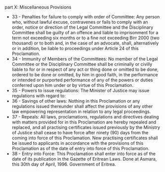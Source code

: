 part X: Miscellaneous Provisions

<ul>
			<li>33 - Penalties for failure to comply with order of Committee: Any person who, without lawful excuse, contravenes or fails to comply with an order, notice or direction of the Legal Committee and the Disciplinary Committee shall be guilty of an offence and liable to imprisonment for a term not exceeding six months or to a fine not exceeding Birr 2000 (two thousand) or to both and, in the case of an advocate, shall, alternatively or in addition, be liable to proceedings under Article 24 of this Proclamation.<ul>
			</ul></li>			<li>34 - Immunity of Members of the Committees: No member of the Legal Committee or the Disciplinary Committee shall be criminally or civilly liable to for or in respect of any act or thing done or omitted to be done, ordered to be done or omitted, by him in good faith, in the performance or intended or purported performance of any of the powers or duties conferred upon him under or by virtue of this Proclamation.<ul>
			</ul></li>			<li>35 - Powers to issue regulations: The Minister of Justice may issue regulations with regard to:<ul>
			</ul></li>			<li>36 - Savings of other laws: Nothing in this Proclamation or any regulations issued thereunder shall affect the provisions of any other law empowering representation in relation to any legal proceedings.<ul>
			</ul></li>			<li>37 - Repeals: All laws, proclamations, regulations and directives dealing with matters provided for in this Proclamation are hereby repealed and replaced, and all practising certificates issued previously by the Ministry of Justice shall cease to have force after ninety (90) days from the coming into force of this Proclamation. New practising certificates shall be issued to applicants in accordance with the provisions of this Proclamation as of the date of entry into force of this Proclamation.<ul>
			</ul></li>			<li>38 - Entry into Force: This Proclamation shall enter into force as of the date of its publication in the Gazette of Eritrean Laws. Done at Asmara, this 30th day of April, 1996. Government of Eritrea.<ul>
			</ul></li></ul>